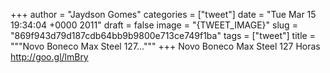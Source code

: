 
+++
author = "Jaydson Gomes"
categories = ["tweet"]
date = "Tue Mar 15 19:34:04 +0000 2011"
draft = false
image = "{TWEET_IMAGE}"
slug = "869f943d79d187cdb64bb9b9800e713ce749f1ba"
tags = ["tweet"]
title = """Novo Boneco Max Steel 127..."""
+++
Novo Boneco Max Steel 127 Horas http://goo.gl/lmBry
